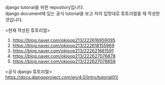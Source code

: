 django tutorial을 위한 repository입니다.  
django document에 있는 공식 tutorial을 보고 저의 입맛대로 튜토리얼을 재 작성한 것입니다.

<현재 작성된 튜토리얼>
1. https://blog.naver.com/okjoop213/222616959095
2. https://blog.naver.com/okjoop213/222618155969
3. https://blog.naver.com/okjoop213/222621661591
4. https://blog.naver.com/okjoop213/222627076678
5. https://blog.naver.com/okjoop213/222627078659

<공식 django 튜토리얼>
https://docs.djangoproject.com/en/4.0/intro/tutorial01/
